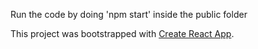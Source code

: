 Run the code by doing 'npm start' inside the public folder

This project was bootstrapped with [Create React App](https://github.com/facebookincubator/create-react-app).
